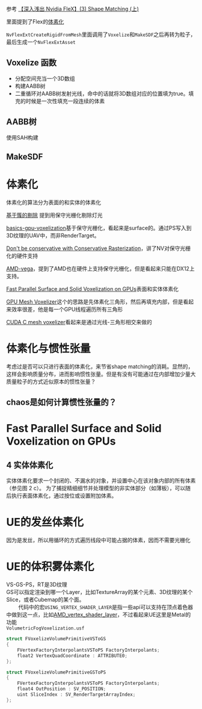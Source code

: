 参考 [【深入浅出 Nvidia FleX】(3) Shape Matching (上)](https://zhuanlan.zhihu.com/p/51380047)  

里面提到了Flex的[体素化](https://github.com/NVIDIAGameWorks/FleX)  

`NvFlexExtCreateRigidFromMesh`里面调用了`Voxelize`和`MakeSDF`之后再转为粒子，最后生成一个`NvFlexExtAsset`   

## Voxelize 函数
* 分配空间充当一个3D数组
* 构建AABB树
* 二重循环对AABB树发射光线，命中的话就将3D数组对应的位置填为true。填充的时候是一次性填充一段连续的体素



## AABB树
使用SAH构建   

## MakeSDF


# 体素化
体素化的算法分为表面的和实体的体素化   

[基于簇的剔除](https://advances.realtimerendering.com/s2017/2017_Sig_Improved_Culling_final.pdf) 提到用保守光栅化剔除灯光        

[basics-gpu-voxelization](https://developer.nvidia.com/content/basics-gpu-voxelization)基于保守光栅化，看起来是surface的。通过PS写入到3D纹理的UAV中，而非RenderTarget。  

[Don't be conservative with Conservative Rasterization](https://developer.nvidia.com/content/dont-be-conservative-conservative-rasterization)，讲了NV对保守光栅化的硬件支持  

[AMD-vega](https://www.techpowerup.com/review/amd-vega-microarchitecture-technical-overview/4.html)，提到了AMD也在硬件上支持保守光栅化，但是看起来只能在DX12上支持。  

[Fast Parallel Surface and Solid Voxelization on GPUs](http://research.michael-schwarz.com/publ/files/vox-siga10.pdf)表面和实体体素化

[GPU Mesh Voxelizer](https://bronsonzgeb.com/index.php/2021/05/22/gpu-mesh-voxelizer-part-1/)这个的思路是先体素化三角形，然后再填充内部，但是看起来效率很差，他是每一个GPU线程遍历所有三角形    

[CUDA C mesh voxelizer](https://github.com/kctess5/voxelizer)看起来是通过光线-三角形相交来做的    

# 体素化与惯性张量
考虑过是否可以只进行表面的体素化，来节省shape matching的消耗。显然的，这样会影响质量分布，进而影响惯性张量。但是有没有可能通过在内部增加少量大质量粒子的方式近似原本的惯性张量？   
## chaos是如何计算惯性张量的？


# Fast Parallel Surface and Solid Voxelization on GPUs 
## 4 实体体素化
实体体素化要求一个封闭的、不漏水的对象，并设置中心在该对象内部的所有体素（参见图 2 c）。 为了捕捉精细细节并处理模型的非实体部分（如薄板），可以随后执行表面体素化，通过按位或设置附加体素。   


# UE的发丝体素化
因为是发丝，所以用循环的方式遍历线段中可能占据的体素，因而不需要光栅化   

# UE的体积雾体素化
VS-GS-PS，RT是3D纹理   
GS可以指定渲染到哪一个Layer，比如TextureArray的某个元素、3D纹理的某个Slice，或者Cubemap的某个面。  
　　
代码中的宏`USING_VERTEX_SHADER_LAYER`是指一些api可以支持在顶点着色器中做到这一点，比如[AMD_vertex_shader_layer](https://registry.khronos.org/OpenGL/extensions/AMD/AMD_vertex_shader_layer.txt)，不过看起来UE这里是Metal的功能   
`VolumetricFogVoxelization.usf`  
```cpp
struct FVoxelizeVolumePrimitiveVSToGS
{
	FVertexFactoryInterpolantsVSToPS FactoryInterpolants;
	float2 VertexQuadCoordinate : ATTRIBUTE0;
};

struct FVoxelizeVolumePrimitiveGSToPS
{
	FVertexFactoryInterpolantsVSToPS FactoryInterpolants;
	float4 OutPosition : SV_POSITION;
	uint SliceIndex : SV_RenderTargetArrayIndex;
};
```